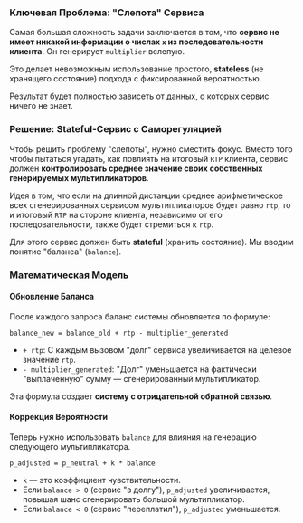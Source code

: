 ### Ключевая Проблема: "Слепота" Сервиса

Самая большая сложность задачи заключается в том, что **сервис не имеет никакой информации о числах `x` из последовательности клиента**. Он генерирует `multiplier` вслепую.

Это делает невозможным использование простого, **stateless** (не хранящего состояние) подхода с фиксированной вероятностью. 

Результат будет полностью зависеть от данных, о которых сервис ничего не знает.

### Решение: Stateful-Сервис с Саморегуляцией

Чтобы решить проблему "слепоты", нужно сместить фокус. Вместо того чтобы пытаться угадать, как повлиять на итоговый `RTP` клиента, сервис должен **контролировать среднее значение своих собственных генерируемых мультипликаторов**.

Идея в том, что если на длинной дистанции среднее арифметическое всех сгенерированных сервисом мультипликаторов будет равно `rtp`, то и итоговый `RTP` на стороне клиента, независимо от его последовательности, также будет стремиться к `rtp`.

Для этого сервис должен быть **stateful** (хранить состояние). Мы вводим понятие "баланса" (`balance`).

### Математическая Модель

#### Обновление Баланса

После каждого запроса баланс системы обновляется по формуле:

`balance_new = balance_old + rtp - multiplier_generated`

*   `+ rtp`: С каждым вызовом "долг" сервиса увеличивается на целевое значение `rtp`.
*   `- multiplier_generated`: "Долг" уменьшается на фактически "выплаченную" сумму — сгенерированный мультипликатор.

Эта формула создает **систему с отрицательной обратной связью**.

#### Коррекция Вероятности

Теперь нужно использовать `balance` для влияния на генерацию следующего мультипликатора. 

`p_adjusted = p_neutral + k * balance`

*   `k` — это коэффициент чувствительности. 
*   Если `balance > 0` (сервис "в долгу"), `p_adjusted` увеличивается, повышая шанс сгенерировать большой мультипликатор.
*   Если `balance < 0` (сервис "переплатил"), `p_adjusted` уменьшается.
